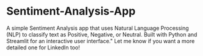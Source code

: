 # Sentiment-Analysis-App
A simple Sentiment Analysis app that uses Natural Language Processing (NLP) to classify text as Positive, Negative, or Neutral. Built with Python and Streamlit for an interactive user interface."  Let me know if you want a more detailed one for LinkedIn too!
